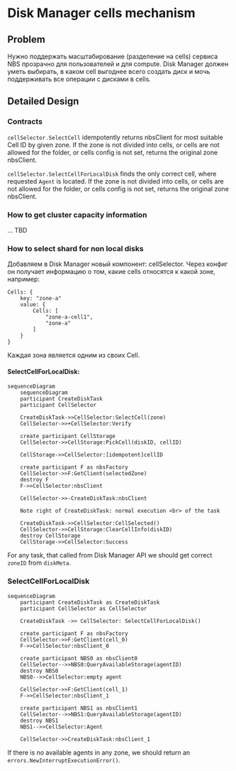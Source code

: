# Disk Manager cells mechanism

## Problem
Нужно поддержать масштабирование (разделение на cells) сервиса NBS прозрачно для пользователей и для compute.
Disk Manager должен уметь выбирать, в каком cell выгоднее всего создать диск и мочь поддерживать все операции с дисками в cells.

## Detailed Design

### Contracts

`cellSelector.SelectCell` idempotently returns nbsClient for most suitable Cell ID by given zone. If the zone is not divided into cells, or cells are not allowed for the folder, or cells config is not set, returns the original zone nbsClient.

`cellSelector.SelectCellForLocalDisk` finds the only correct cell, where requested `Agent` is located. If the zone is not divided into cells, or cells are not allowed for the folder, or cells config is not set, returns the original zone nbsClient.

### How to get cluster capacity information

... TBD

### How to select shard for non local disks

Добавляем в Disk Manager новый компонент: cellSelector. Через конфиг он получает информацию о том, какие cells относятся к какой зоне, например:

```
Cells: {
    key: "zone-a"
    value: {
        Cells: [
            "zone-a-cell1",
            "zone-a"
        ]
    }
}
```

Каждая зона является одним из своих Cell.

#### SelectCellForLocalDisk:

```mermaid
sequenceDiagram
    sequenceDiagram
    participant CreateDiskTask
    participant CellSelector

    CreateDiskTask->>CellSelector:SelectCell(zone)
    CellSelector->>+CellSelector:Verify

    create participant CellStorage
    CellSelector->>CellStorage:PickCell(diskID, cellID)

    CellStorage->>CellSelector:[idempotent]cellID

    create participant F as nbsFactory
    CellSelector->>F:GetClient(selectedZone)
    destroy F
    F->>CellSelector:nbsClient

    CellSelector->>-CreateDiskTask:nbsClient

    Note right of CreateDiskTask: normal execution <br> of the task

    CreateDiskTask->>CellSelector:CellSelected()
    CellSelector->>CellStorage:ClearCellInfo(diskID)
    destroy CellStorage
    CellStorage->>CellSelector:Success
```

For any task, that called from Disk Manager API we should get correct `zoneID` from `diskMeta`.

### SelectCellForLocalDisk

```
sequenceDiagram
    participant CreateDiskTask as CreateDiskTask
    participant CellSelector as CellSelector

    CreateDiskTask ->> CellSelector: SelectCellForLocalDisk()

    create participant F as nbsFactory
    CellSelector->>F:GetClient(cell_0)
    F->>CellSelector:nbsClient_0

    create participant NBS0 as nbsClient0
    CellSelector-->>NBS0:QueryAvailableStorage(agentID)
    destroy NBS0
    NBS0-->>CellSelector:empty agent

    CellSelector->>F:GetClient(cell_1)
    F->>CellSelector:nbsClient_1

    create participant NBS1 as nbsClient1
    CellSelector-->>NBS1:QueryAvailableStorage(agentID)
    destroy NBS1
    NBS1-->>CellSelector:Agent

    CellSelector->>CreateDiskTask:nbsClient_1
```

If there is no available agents in any zone, we should return an `errors.NewInterruptExecutionError()`.
